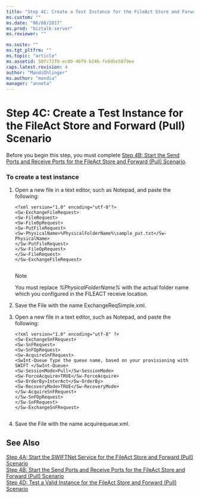 ```yaml
---
title: "Step 4C: Create a Test Instance for the FileAct Store and Forward (Pull) Scenario | Microsoft Docs"
ms.custom: ""
ms.date: "06/08/2017"
ms.prod: "biztalk-server"
ms.reviewer: ""

ms.suite: ""
ms.tgt_pltfrm: ""
ms.topic: "article"
ms.assetid: 50fc72f0-ec00-46f9-b24b-fe8d5e5079ee
caps.latest.revision: 4
author: "MandiOhlinger"
ms.author: "mandia"
manager: "anneta"
---
```

# Step 4C: Create a Test Instance for the FileAct Store and Forward (Pull) Scenario
Before you begin this step, you must complete [Step 4B: Start the Send Ports and Receive Ports for the FileAct Store and Forward (Pull) Scenario](../../adapters-and-accelerators/fileact-interact/step-4b-start-send-and-receive-ports-for-fileact-store-and-forward-scenario.md).  
  
### To create a test instance  
  
1.  Open a new file in a text editor, such as Notepad, and paste the following:  
  
    ```  
    <?xml version="1.0" encoding="utf-8"?>  
    <Sw-ExchangeFileRequest>  
    <Sw-FileRequest>  
    <Sw-FileOpRequest>  
    <Sw-PutFileRequest>  
    <Sw-PhysicalName>%PhysicalFolderName%\sample_put.txt</Sw-PhysicalName>  
    </Sw-PutFileRequest>  
    </Sw-FileOpRequest>  
    </Sw-FileRequest>  
    </Sw-ExchangeFileRequest>  
  
    ```  
  
    > [!NOTE]
    >  You must replace *%PhysicalFolderName%* with the actual folder name which you configured in the FILEACT receive location.  
  
2.  Save the File with the name ExchangeReqSimple.xml.  
  
3.  Open a new file in a text editor, such as Notepad, and paste the following:  
  
    ```  
    <?xml version="1.0" encoding="utf-8" ?>  
    <Sw-ExchangeSnFRequest>  
    <Sw-SnFRequest>  
    <Sw-SnFOpRequest>  
    <Sw-AcquireSnFRequest>  
    <SwInt-Queue Type the queue name, based on your provisioning with SWIFT </SwInt-Queue>  
    <Sw-SessionMode>Pull</Sw-SessionMode>  
    <Sw-ForceAcquire>TRUE</Sw-ForceAcquire>  
    <Sw-OrderBy>InterAct</Sw-OrderBy>  
    <Sw-RecoveryMode>TRUE</Sw-RecoveryMode>  
    </Sw-AcquireSnFRequest>  
    </Sw-SnFOpRequest>  
    </Sw-SnFRequest>  
    </Sw-ExchangeSnFRequest>  
  
    ```  
  
4.  Save the File with the name acquirequeue.xml.  
  
## See Also  
 [Step 4A: Start the SWIFTNet Service for the FileAct Store and Forward (Pull) Scenario](../../adapters-and-accelerators/fileact-interact/step-4a-start-swiftnet-service-for-fileact-store-and-forward-pull-scenario.md)   
 [Step 4B: Start the Send Ports and Receive Ports for the FileAct Store and Forward (Pull) Scenario](../../adapters-and-accelerators/fileact-interact/step-4b-start-send-and-receive-ports-for-fileact-store-and-forward-scenario.md)   
 [Step 4D: Test a Valid Instance for the FileAct Store and Forward (Pull) Scenario](../../adapters-and-accelerators/fileact-interact/step-4d-test-a-valid-instance-for-fileact-store-and-forward-pull-scenario.md)